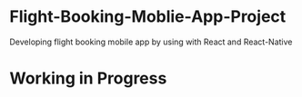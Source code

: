 # Flight-Booking-Moblie-App-Project

Developing flight booking mobile app by using with React and React-Native
# Working in Progress
